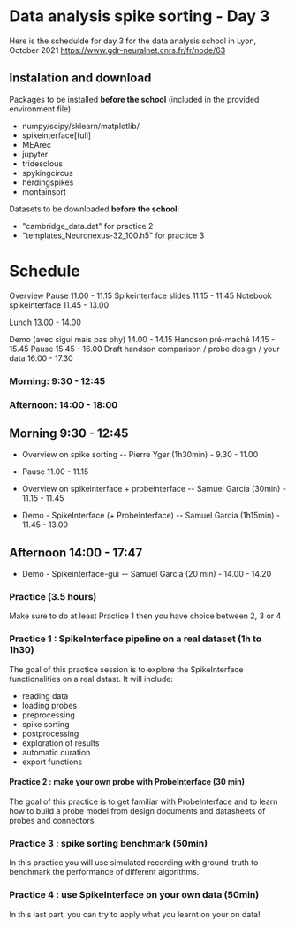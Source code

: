 # Data analysis spike sorting - Day 3



Here is the schedulde for day 3 for the data analysis school in Lyon, October 2021
https://www.gdr-neuralnet.cnrs.fr/fr/node/63


## Instalation and download

Packages to be installed **before the school** (included in the provided environment file):
 * numpy/scipy/sklearn/matplotlib/
 * spikeinterface[full]
 * MEArec
 * jupyter
 * tridesclous
 * spykingcircus
 * herdingspikes
 * montainsort

Datasets to be downloaded **before the school**:
 * "cambridge_data.dat" for practice 2
 * "templates_Neuronexus-32_100.h5" for practice 3


# Schedule


Overview 
Pause 11.00 - 11.15
Spikeinterface slides 11.15 - 11.45
Notebook spikeinterface 11.45 - 13.00

Lunch 13.00 - 14.00

Demo (avec sigui mais pas phy) 14.00 - 14.15
Handson pré-maché 14.15 - 15.45
Pause 15.45 - 16.00
Draft handson comparison / probe design / your data 16.00 - 17.30




### Morning: 9:30 - 12:45
### Afternoon: 14:00 - 18:00

## Morning 9:30 - 12:45


* Overview on spike sorting -- Pierre Yger (1h30min) - 9.30 - 11.00

* Pause 11.00 - 11.15

* Overview on spikeinterface + probeinterface -- Samuel Garcia (30min) - 11.15 - 11.45

* Demo - SpikeInterface (+ ProbeInterface) -- Samuel Garcia (1h15min) - 11.45 - 13.00


## Afternoon 14:00 - 17:47

* Demo - Spikeinterface-gui -- Samuel Garcia (20 min) - 14.00 - 14.20


### Practice (3.5 hours)


Make sure to do at least Practice 1 then you have choice between 2, 3 or 4


### Practice 1 : SpikeInterface pipeline on a real dataset (1h to 1h30)

The goal of this practice session is to explore the SpikeInterface functionalities on a real datast.
It will include:
* reading data
* loading probes
* preprocessing
* spike sorting
* postprocessing
* exploration of results
* automatic curation
* export functions


#### Practice 2 : make your own probe with ProbeInterface (30 min)

The goal of this practice is to get familiar with ProbeInterface and to learn how to build a probe model from
design documents and datasheets of probes and connectors.


### Practice 3 : spike sorting benchmark (50min)

In this practice you will use simulated recording with ground-truth to benchmark the performance of different algorithms.

### Practice 4 : use SpikeInterface on your own data (50min)

In this last part, you can try to apply what you learnt on your on data!

